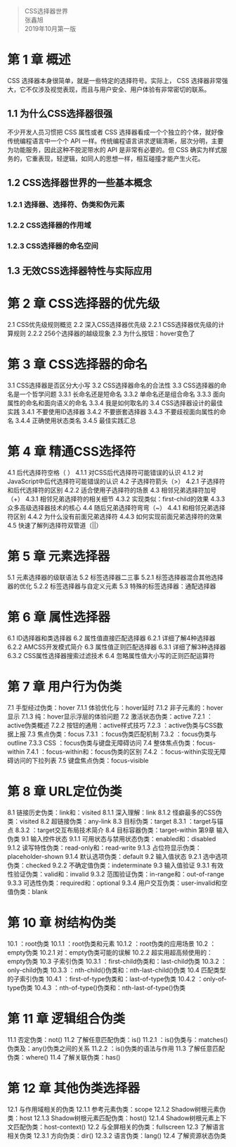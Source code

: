 > CSS选择器世界  
> 张鑫旭   
> 2019年10月第一版  

# 第 1 章 概述 

CSS 选择器本身很简单，就是一些特定的选择符号。实际上， CSS 选择器非常强大，它不仅涉及视觉表现，而且与用户安全、用户体验有非常密切的联系。

## 1.1 为什么CSS选择器很强 

不少开发人员习惯把 CSS 属性或者 CSS 选择器看成一个个独立的个体，就好像传统编程语言中一个个 API 一样。传统编程语言讲求逻辑清晰，层次分明，主要为功能服务，因此这种不脱泥带水的 API 是非常有必要的。但 CSS 确实为样式服务的，它重表现，轻逻辑，如同人的思想一样，相互碰撞才能产生火花。

## 1.2 CSS选择器世界的一些基本概念 
### 1.2.1 选择器、选择符、伪类和伪元素 
### 1.2.2 CSS选择器的作用域 
### 1.2.3 CSS选择器的命名空间 
## 1.3 无效CSS选择器特性与实际应用 
# 第 2 章 CSS选择器的优先级 
2.1 CSS优先级规则概览 
2.2 深入CSS选择器优先级 
2.2.1 CSS选择器优先级的计算规则 
2.2.2 256个选择器的越级现象 
2.3 为什么按钮：hover变色了 
# 第 3 章 CSS选择器的命名 
3.1 CSS选择器是否区分大小写 
3.2 CSS选择器命名的合法性 
3.3 CSS选择器的命名是一个哲学问题 
3.3.1 长命名还是短命名 
3.3.2 单命名还是组合命名 
3.3.3 面向属性的命名和面向语义的命名 
3.3.4 我是如何取名的 
3.4 CSS选择器设计的最佳实践 
3.4.1 不要使用ID选择器 
3.4.2 不要嵌套选择器 
3.4.3 不要歧视面向属性的命名 
3.4.4 正确使用状态类名 
3.4.5 最佳实践汇总 
# 第 4 章 精通CSS选择符 
4.1 后代选择符空格（ ） 
4.1.1 对CSS后代选择符可能错误的认识 
4.1.2 对JavaScript中后代选择符可能错误的认识 
4.2 子选择符箭头（>） 
4.2.1 子选择符和后代选择符的区别 
4.2.2 适合使用子选择符的场景 
4.3 相邻兄弟选择符加号（+） 
4.3.1 相邻兄弟选择符的相关细节 
4.3.2 实现类似：first-child的效果 
4.3.3 众多高级选择器技术的核心 
4.4 随后兄弟选择符弯弯（~） 
4.4.1 和相邻兄弟选择符区别 
4.4.2 为什么没有前面兄弟选择符 
4.4.3 如何实现前面兄弟选择符的效果 
4.5 快速了解列选择符双管道（||） 
# 第 5 章 元素选择器 
5.1 元素选择器的级联语法 
5.2 标签选择器二三事 
5.2.1 标签选择器混合其他选择器的优化 
5.2.2 标签选择器与自定义元素 
5.3 特殊的标签选择器：通配选择器 
# 第 6 章 属性选择器 
6.1 ID选择器和类选择器 
6.2 属性值直接匹配选择器 
6.2.1 详细了解4种选择器 
6.2.2 AMCSS开发模式简介 
6.3 属性值正则匹配选择器 
6.3.1 详细了解3种选择器 
6.3.2 CSS属性选择器搜索过滤技术 
6.4 忽略属性值大小写的正则匹配运算符 
# 第 7 章 用户行为伪类 
7.1 手型经过伪类：hover 
7.1.1 体验优化与：hover延时 
7.1.2 非子元素的：hover显示 
7.1.3 纯：hover显示浮层的体验问题 
7.2 激活状态伪类：active 
7.2.1 ：active伪类概述 
7.2.2 按钮的通用：active样式技巧 
7.2.3 ：active伪类与CSS数据上报 
7.3 焦点伪类：focus 
7.3.1 ：focus伪类匹配机制 
7.3.2 ：focus伪类与outline 
7.3.3 CSS ：focus伪类与键盘无障碍访问 
7.4 整体焦点伪类：focus-within 
7.4.1 ：focus-within和：focus伪类的区别 
7.4.2 ：focus-within实现无障碍访问的下拉列表 
7.5 键盘焦点伪类：focus-visible 
# 第 8 章 URL定位伪类 
8.1 链接历史伪类：link和：visited 
8.1.1 深入理解：link 
8.1.2 怪癖最多的CSS伪类：visited 
8.2 超链接伪类：any-link 
8.3 目标伪类：target 
8.3.1 ：target与锚点 
8.3.2 ：target交互布局技术简介 
8.4 目标容器伪类：target-within 
第9章 输入伪类 
9.1 输入控件状态 
9.1.1 可用状态与禁用状态伪类：enabled和：disabled 
9.1.2 读写特性伪类：read-only和：read-write 
9.1.3 占位符显示伪类：placeholder-shown 
9.1.4 默认选项伪类：default 
9.2 输入值状态 
9.2.1 选中选项伪类：checked 
9.2.2 不确定值伪类：indeterminate 
9.3 输入值验证 
9.3.1 有效性验证伪类：valid和：invalid 
9.3.2 范围验证伪类：in-range和：out-of-range 
9.3.3 可选性伪类：required和：optional 
9.3.4 用户交互伪类：user-invalid和空值伪类：blank 
# 第 10 章 树结构伪类 
10.1 ：root伪类 
10.1.1 ：root伪类和元素 
10.1.2 ：root伪类的应用场景 
10.2 ：empty伪类 
10.2.1 对：empty伪类可能的误解 
10.2.2 超实用超高频使用的：empty伪类 
10.3 子索引伪类 
10.3.1 ：first-child伪类和：last-child伪类 
10.3.2 ：only-child伪类 
10.3.3 ：nth-child()伪类和：nth-last-child()伪类 
10.4 匹配类型的子索引伪类 
10.4.1 ：first-of-type伪类和：last-of-type伪类 
10.4.2 ：only-of-type伪类 
10.4.3 ：nth-of-type()伪类和：nth-last-of-type()伪类 
# 第 11 章 逻辑组合伪类 
11.1 否定伪类：not() 
11.2 了解任意匹配伪类：is() 
11.2.1 ：is()伪类与：matches()伪类及：any()伪类之间的关系 
11.2.2 ：is()伪类的语法与作用 
11.3 了解任意匹配伪类：where() 
11.4 了解关联伪类：has() 
# 第 12 章 其他伪类选择器 
12.1 与作用域相关的伪类 
12.1.1 参考元素伪类：scope 
12.1.2 Shadow树根元素伪类：host 
12.1.3 Shadow树根元素匹配伪类：host() 
12.1.4 Shadow树根元素上下文匹配伪类：host-context() 
12.2 与全屏相关的伪类：fullscreen 
12.3 了解语言相关伪类 
12.3.1 方向伪类：dir() 
12.3.2 语言伪类：lang() 
12.4 了解资源状态伪类 